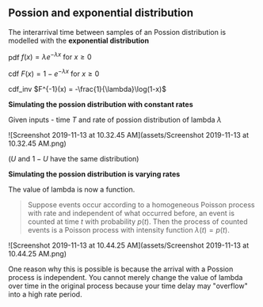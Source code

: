 ## Possion and exponential distribution

The interarrival time between samples of an Possion distribution is modelled with the **exponential distribution**

pdf $f(x) = \lambda e^{-\lambda x} \text{ for } x \geq 0$

cdf $F(x) = 1-e^{-\lambda x} \text{ for } x \geq 0$

cdf_inv $F^{-1}(x) = -\frac{1}{\lambda}\log(1-x)$



**Simulating the possion distribution with constant rates**

Given inputs - time $T$ and rate of possion distribution of lambda $\lambda$

![Screenshot 2019-11-13 at 10.32.45 AM](assets/Screenshot 2019-11-13 at 10.32.45 AM.png)

($U$ and $1-U$ have the same distribution)





**Simulating the possion distribution is varying rates**

The value of lambda is now a function.

> Suppose events occur according to a homogeneous Poisson process with rate  and independent of what occurred before, an event is counted at time $t$ with probability $p(t)$. Then the process of counted events is a Poisson process with intensity function $\lambda(t) = p(t)$.

![Screenshot 2019-11-13 at 10.44.25 AM](assets/Screenshot 2019-11-13 at 10.44.25 AM.png)



One reason why this is possible is because the arrival with a Possion process is independent. You cannot merely change the value of lambda over time in the original process because your time delay may "overflow" into a high rate period.